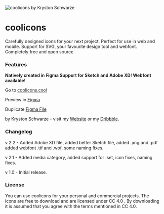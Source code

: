 
![coolicons by Kryston Schwarze](https://github.com/krystonschwarze/coolicons/blob/master/coolicons-feature-card.png?raw=true)

# coolicons

Carefully designed icons for your next project. Perfect for use in web and mobile. Support for SVG, your favourite design tool and webfont. Completely free and open source.

### Features

**Natively created in Figma Support for Sketch and Adobe XD! Webfont available!**

Go to [coolicons.cool](https://coolicons.cool/)

Preview in [Figma](https://www.figma.com/file/b4hqVEI6rPLC73QPdL3IxI/coolicons-v2.1?node-id=0%3A1)

Duplicate [Figma File](https://www.figma.com/c/file/800815864899415771/coolicons-v2.1)

by Kryston Schwarze - visit my [Website](https://krystonschwarze.com/) or my [Dribbble](https://dribbble.com/krystonschwarze).


### Changelog

v 2.2 - Added Adobe XD file, added better Sketch file, added .png and .pdf added webfont .ttf and .wof, some naming fixes.

v 2.1 - Added media category, added support for .set, icon fixes, naming fixes.

v 1.0 - Initial release.


### License
You can use coolicons for your personal and commercial projects. The icons are free to download and are licensed under CC 4.0 . By downloading it is assumed that you agree with the terms mentioned in CC 4.0.
